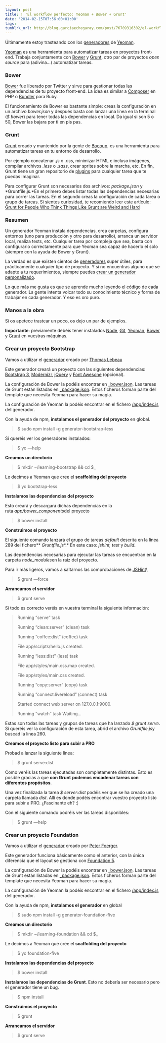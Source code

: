 ```yaml
--- 
layout: post 
title: ! 'El workflow perfecto: Yeoman + Bower + Grunt'
date: '2014-02-15T07:56:00+01:00' 
tags: 
tumblr\_url: http://blog.garciaechegaray.com/post/76709316302/el-workflow-perfecto-yeoman-bower-grunt
---
```


Últimamente estoy trasteando con los
[generadores](http://yeoman.io/community-generators.html) de
[Yeoman](http://yeoman.io "Yeoman").

[Yeoman](http://yeoman.io "Yeoman") es una herramienta para automatizar
tareas en proyectos front-end. Trabaja conjuntamente con
[Bower](http://bower.io) y [Grunt](http://gruntjs.com), otro par de
proyectos *open source* para (adivina…) automatizar tareas.

### Bower

[Bower](http://bower.io) fue liberado por Twitter y sirve para gestionar
todas las dependencias de tu proyecto front-end. La idea es similar a
[Composer](https://getcomposer.org/) en PHP o
[Bundler](http://bundler.io/) para Ruby.

El funcionamiento de Bower es bastante simple: creas la configuración en
un archivo *bower.json* y después basta con lanzar una línea en la
terminal (*\$ bower*) para tener todas las dependencias en local. Da
igual si son 5 o 50, Bower las bajara por ti en pis pas.

### Grunt

[Grunt](http://gruntjs.com) creado y mantenido por la gente de
[Bocoup](http://bocoup.com/), es una herramienta para automatizar tareas
en tu entorno de desarrollo.

Por ejemplo concatenar *.js* o *.css*, minimizar HTML e incluso
imágenes, compilar archivos *.less* o *.sass*, crear sprites sobre la
marcha, etc. En fin, Grunt tiene un gran repositorio de
[plugins](http://gruntjs.com/plugins "Grunt plugins") para cualquier
tarea que te puedas imaginar.

Para configurar Grunt son necesarios dos archivos: *package.json* y
*Gruntfile.js.*En el primero debes listar todas las dependencias
necesarias para correr las tareas. En el segundo creas la configuración
de cada tarea o grupo de tareas. Si sientes curiosidad, te recomiendo
leer este artículo: [Grunt for People Who Think Things Like Grunt are
Weird and
Hard](http://24ways.org/2013/grunt-is-not-weird-and-hard/ "Grunt for People Who Think Things Like Grunt are Weird and Hard")

### Resumen

Un generador Yeoman instala dependencias, crea carpetas, configura
entornos (uno para producción y otro para desarrollo), arranca un
servidor local, realiza tests, etc. Cualquier tarea por compleja que
sea, basta con configurarlo correctamente para que Yeoman sea capaz de
hacerlo el solo (siempre con la ayuda de Bower y Grunt).

La verdad es que existen cientos de
[generadores](http://yeoman.io/community-generators.html) super útiles,
para prácticamente cualquier tipo de proyecto. Y si no encuentras alguno
que se adapte a tu requerimientos, siempre puedes [crear un generador
personalizado](http://yeoman.io/generators.html#writing-your-first-generator "Yeoman: writing your first generator").

Lo que más me gusta es que se aprende mucho leyendo el código de cada
generador. La gente intenta volcar todo su conocimiento técnico y forma
de trabajar en cada generador. Y eso es oro puro.

### Manos a la obra

Si os apetece trastear un poco, os dejo un par de ejemplos.

**Importante**: previamente debéis tener instalados
[Node](http://nodejs.org/download/), [Git](http://git-scm.com/),
[Yeoman](http://yeoman.io/community-generators.html "Yeoman: community generators"),
[Bower](http://bower.io) y [Grunt](http://gruntjs.com) en vuestras
máquinas.

### Crear un proyecto Bootstrap

Vamos a utilizar
el [generador](https://github.com/Thomas-Lebeau/generator-bootstrap-less "yeoman generator bootstrap") creado
por [Thomas Lebeau](https://github.com/Thomas-Lebeau)

Este generador creará un proyecto con las siguientes dependencias:
[Bootstrap 3](http://getbootstrap.com),
[Modernizr](http://modernizr.com/), [jQuery](http://jquery.com/) y [Font
Awesone](http://fortawesome.github.io/Font-Awesome/) (opcional).

La configuración de Bower la podéis encontrar en
[\_bower.json](https://github.com/Thomas-Lebeau/generator-bootstrap-less/blob/master/app/templates/_bower.json). Las
tareas de Grunt están listadas en
[\_package.json](https://github.com/Thomas-Lebeau/generator-bootstrap-less/blob/master/app/templates/_package.json). Estos
ficheros forman parte del template que necesita Yeoman para hacer su
magia.

La configuración de Yeoman la podéis encontrar en el fichero
[/app/index.js](https://github.com/Thomas-Lebeau/generator-bootstrap-less/blob/master/app/index.js)
del generador.

Con la ayuda de npm, **instalamos el generador del proyecto** en global.

> \$ sudo npm install -g generator-bootstrap-less

Si queréis ver los generadores instalados:

> \$ yo —help

**Creamos un directorio**

> \$ mkdir \~/learning-bootstrap && cd \$\_

Le decimos a Yeoman que cree el **scaffolding del proyecto**

> \$ yo bootstrap-less

**Instalamos las dependencias del proyecto**

Esto creará y descargará dichas dependencias en la
ruta *app/bower\_components*del proyecto

> \$ bower install

**Construimos el proyecto**

El siguiente comando lanzará el grupo de tareas *default* descrita en
la línea 289 del fichero** *Gruntfile.js**.* En este caso: *jshint,
test* y *build*.

Las dependencias necesarias para ejecutar las tareas se encuentran en la
carpeta *node\_modules*en la raíz del proyecto.

Para ir más ligeros, vamos a saltarnos las comprobaciones
de [JSHint](http://www.jshint.com/install/)\

> \$ grunt —force

**Arrancamos el servidor**

> \$ grunt serve

Si todo es correcto veréis en vuestra terminal la siguiente información:

> Running “serve” task
>
> Running “clean:server” (clean) task
>
> Running “coffee:dist” (coffee) task
>
> File app/scripts/hello.js created.
>
> Running “less:dist” (less) task
>
> File app/styles/main.css.map created.
>
> File app/styles/main.css created.
>
> Running “copy:server” (copy) task
>
> Running “connect:livereload” (connect) task
>
> Started connect web server on 127.0.0.1:9000.
>
> Running “watch” task Waiting…

Estas son todas las tareas y grupos de tareas que ha lanzado *\$ grunt
serve*. Si queréis ver la configuración de esta tarea, abrid el archivo
*Gruntfile.js*y buscad la línea 260.

**Creamos el proyecto listo para subir a PRO**

Probad a lanzar la siguiente línea:

> \$ grunt serve:dist

Como veréis las tareas ejecutadas son completamente distintas. Esto es
posible gracias a que **con Grunt** **podemos encadenar tareas con
diferentes propósitos**.

Una vez finalizada la tarea *\$ server:dist* podéis ver que se ha creado
una carpeta llamada *dist*. Allí es donde podéis encontrar vuestro
proyecto listo para subir a PRO. ¿Fascinante eh? :)

Con el siguiente comando podréis ver las tareas disponibles:

> \$ grunt —help

### Crear un proyecto Foundation

Vamos a utilizar el
[generador](https://github.com/bauschan/generator-foundation-five)
creado por [Peter Foerger](https://github.com/bauschan).

Este generador funciona básicamente como el anterior, con la única
diferencia que el layout se gestiona con [Foundation
5](http://foundation.zurb.com).

La configuración de Bower la podéis encontrar en
[\_bower.json](https://github.com/bauschan/generator-foundation-five/blob/master/app/templates/_bower.json).
Las tareas de Grunt están listadas en
[\_package.json](https://github.com/bauschan/generator-foundation-five/blob/master/app/templates/_package.json).
Estos ficheros forman parte del template que necesita Yeoman para hacer
su magia.

La configuración de Yeoman la podéis encontrar en el fichero
[/app/index.js](https://github.com/bauschan/generator-foundation-five/blob/master/app/index.js)
del generador.

Con la ayuda de npm, **instalamos el generador** en global

> \$ sudo npm install -g generator-foundation-five

**Creamos un directorio**

> \$ mkdir \~/learning-foundation && cd \$\_

Le decimos a Yeoman que cree el **scaffolding del proyecto**

> \$ yo foundation-five

**Instalamos las dependencias del proyecto**

> \$ bower install

**Instalamos las dependencias de Grunt**. Esto no debería ser necesario
pero el generador tiene un bug.

> \$ npm install

**Construimos el proyecto**

> \$ grunt

**Arrancamos el servidor**

> \$ grunt serve
